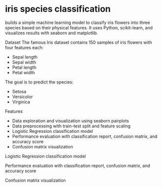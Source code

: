 # iris species classification

builds a simple machine learning model to classify iris flowers into three species based on their physical features. It uses Python, scikit-learn, and visualizes results with seaborn and matplotlib.

Dataset
The famous Iris dataset contains 150 samples of iris flowers with four features each:

- Sepal length
- Sepal width
- Petal length
- Petal width

The goal is to predict the species:
- Setosa
- Versicolor
- Virginica

Features
- Data exploration and visualization using seaborn pairplots
- Data preprocessing with train-test split and feature scaling
- Logistic Regression classification model
- Performance evaluation with classification report, confusion matrix, and accuracy score
- Confusion matrix visualization

Logistic Regression classification model

Performance evaluation with classification report, confusion matrix, and accuracy score

Confusion matrix visualization

